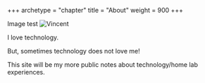 +++
archetype = "chapter"
title = "About"
weight = 900
+++


Image test ![Vincent](/images/android-chrome-192x192.png)


I love technology.  

But, sometimes technology does not love me!  

This site will be my more public notes about technology/home lab experiences. 
